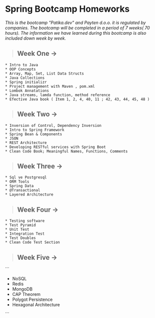 # Spring Bootcamp Homeworks

*This is the bootcamp "Patika.dev" and Payten d.o.o. it is regulated by companies. The bootcamp will be completed in a period of 7 weeks( 70 hours). The information we have learned during this bootcamp is also included down week by week.*

> ## Week One ->

```
* Intro to Java
* OOP Concepts
* Array, Map, Set, List Data Structs
* Java Collections
* Spring initializr
* Project management with Maven , pom.xml
* Lombok Annatations
* Java streams, lamda function, method reference
* Efective Java book ( Item 1, 2, 4, 40, 11 ; 42, 43, 44, 45, 48 )
```

> ## Week Two -> 

```
* Inversion of Control, Dependency Inversion
* Intro to Spring Framework 
* Spring Bean & Components
* JSON
* REST Architecture
* Developing RESTful services with Spring Boot
* Clean Code Book; Meaningful Names, Functions, Comments
```

> ## Week Three -> 

```
* Sql ve Postgresql
* ORM Tools
* Spring Data
* @Transactional
* Layered Architecture
```

> ## Week Four ->

```
* Testing software
* Test Pyramid
* Unit Test
* Integration Test
* Test Doubles
* Clean Code Test Section
```

> ## Week Five ->

´´´

* NoSQL
* Redis
* MongoDB
* CAP Theorem
* Polygot Persistence
* Hexagonal Architecture

´´´

